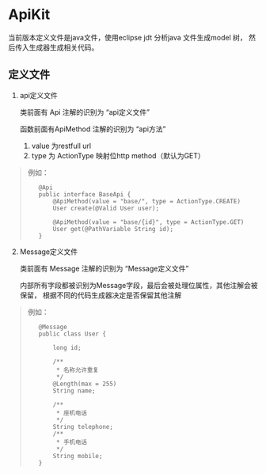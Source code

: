 # ApiKit


当前版本定义文件是java文件，使用eclipse jdt 分析java 文件生成model 树，
然后传入生成器生成相关代码。

## 定义文件

1. api定义文件

    类前面有 Api 注解的识别为 “api定义文件”
    
    函数前面有ApiMethod 注解的识别为 “api方法”
        
    1. value 为restfull url
    2. type 为 ActionType 映射位http method（默认为GET）
    
>    例如：
>    
>```
>    @Api
>    public interface BaseApi {
>        @ApiMethod(value = "base/", type = ActionType.CREATE)
>        User create(@Valid User user);
>        
>        @ApiMethod(value = "base/{id}", type = ActionType.GET)
>        User get(@PathVariable String id);
>    }
>```

2. Message定义文件

    类前面有 Message 注解的识别为 “Message定义文件”
    
    内部所有字段都被识别为Message字段，最后会被处理位属性，其他注解会被保留，
    根据不同的代码生成器决定是否保留其他注解
    
>   例如：
>
>```
>    @Message
>    public class User {
>    
>        long id;
>    
>        /**
>         * 名称允许重复
>         */
>        @Length(max = 255)
>        String name;
>    
>        /**
>         * 座机电话
>         */
>        String telephone;
>        /**
>         * 手机电话
>         */
>        String mobile;
>    }
>```
